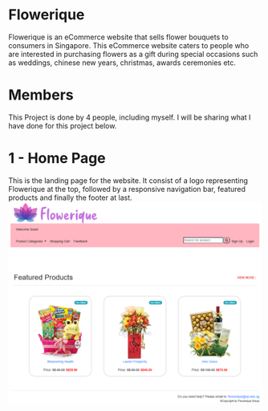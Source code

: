 # Flowerique
Flowerique is an eCommerce website that sells flower bouquets to consumers in Singapore. 
This eCommerce website caters to people who are interested in purchasing flowers as 
a gift during special occasions such as weddings, chinese new years, christmas, awards ceremonies etc. 

# Members
This Project is done by 4 people, including myself. I will be sharing what I have done for this project below.

# 1 - Home Page
This is the landing page for the website. It consist of a logo representing Flowerique at the top, 
followed by a responsive navigation bar, featured products and finally the footer at last.
![Image of Home Page](https://github.com/victorjongsoon/flowerique/blob/master/Images/Github/Homepage.PNG)
